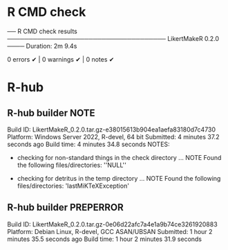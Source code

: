 # R CMD check
   
── R CMD check results ───────────────────────────────────── LikertMakeR 0.2.0 ────
Duration: 2m 9.4s

0 errors ✔ | 0 warnings ✔ | 0 notes ✔
> 


# R-hub

## R-hub builder NOTE

Build ID: 	LikertMakeR_0.2.0.tar.gz-e38015613b904ea1aefa83180d7c4730
Platform: 	Windows Server 2022, R-devel, 64 bit
Submitted: 	4 minutes 37.2 seconds ago
Build time: 	4 minutes 34.8 seconds
NOTES:

* checking for non-standard things in the check directory ... NOTE
Found the following files/directories:
  ''NULL''

* checking for detritus in the temp directory ... NOTE
Found the following files/directories:
  'lastMiKTeXException'
  

## R-hub builder PREPERROR

Build ID: 	LikertMakeR_0.2.0.tar.gz-0e06d22afc7a4e1a9b74ce3261920883
Platform: 	Debian Linux, R-devel, GCC ASAN/UBSAN
Submitted: 	1 hour 2 minutes 35.5 seconds ago
Build time: 	1 hour 2 minutes 31.9 seconds

